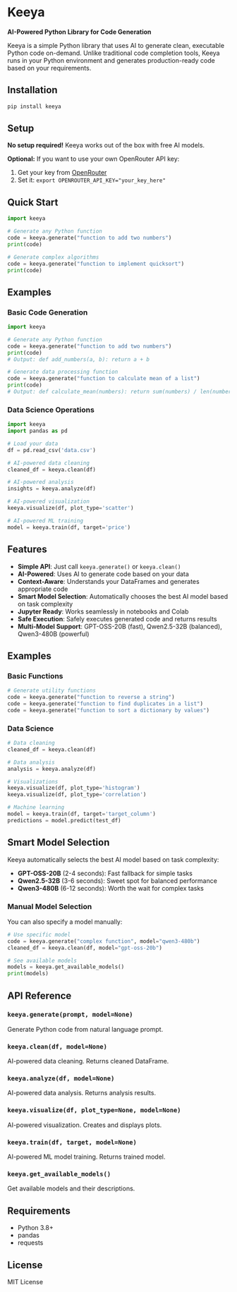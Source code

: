 # Keeya

**AI-Powered Python Library for Code Generation**

Keeya is a simple Python library that uses AI to generate clean, executable Python code on-demand. Unlike traditional code completion tools, Keeya runs in your Python environment and generates production-ready code based on your requirements.

## Installation

```bash
pip install keeya
```

## Setup

**No setup required!** Keeya works out of the box with free AI models.

**Optional:** If you want to use your own OpenRouter API key:
1. Get your key from [OpenRouter](https://openrouter.ai/)
2. Set it: `export OPENROUTER_API_KEY="your_key_here"`

## Quick Start

```python
import keeya

# Generate any Python function
code = keeya.generate("function to add two numbers")
print(code)

# Generate complex algorithms
code = keeya.generate("function to implement quicksort")
print(code)
```

## Examples

### Basic Code Generation

```python
import keeya

# Generate any Python function
code = keeya.generate("function to add two numbers")
print(code)
# Output: def add_numbers(a, b): return a + b

# Generate data processing function
code = keeya.generate("function to calculate mean of a list")
print(code)
# Output: def calculate_mean(numbers): return sum(numbers) / len(numbers)
```

### Data Science Operations

```python
import keeya
import pandas as pd

# Load your data
df = pd.read_csv('data.csv')

# AI-powered data cleaning
cleaned_df = keeya.clean(df)

# AI-powered analysis
insights = keeya.analyze(df)

# AI-powered visualization
keeya.visualize(df, plot_type='scatter')

# AI-powered ML training
model = keeya.train(df, target='price')
```

## Features

- **Simple API**: Just call `keeya.generate()` or `keeya.clean()`
- **AI-Powered**: Uses AI to generate code based on your data
- **Context-Aware**: Understands your DataFrames and generates appropriate code
- **Smart Model Selection**: Automatically chooses the best AI model based on task complexity
- **Jupyter Ready**: Works seamlessly in notebooks and Colab
- **Safe Execution**: Safely executes generated code and returns results
- **Multi-Model Support**: GPT-OSS-20B (fast), Qwen2.5-32B (balanced), Qwen3-480B (powerful)

## Examples

### Basic Functions

```python
# Generate utility functions
code = keeya.generate("function to reverse a string")
code = keeya.generate("function to find duplicates in a list")
code = keeya.generate("function to sort a dictionary by values")
```

### Data Science

```python
# Data cleaning
cleaned_df = keeya.clean(df)

# Data analysis
analysis = keeya.analyze(df)

# Visualizations
keeya.visualize(df, plot_type='histogram')
keeya.visualize(df, plot_type='correlation')

# Machine learning
model = keeya.train(df, target='target_column')
predictions = model.predict(test_df)
```

## Smart Model Selection

Keeya automatically selects the best AI model based on task complexity:

- **GPT-OSS-20B** (2-4 seconds): Fast fallback for simple tasks
- **Qwen2.5-32B** (3-6 seconds): Sweet spot for balanced performance  
- **Qwen3-480B** (6-12 seconds): Worth the wait for complex tasks

### Manual Model Selection

You can also specify a model manually:

```python
# Use specific model
code = keeya.generate("complex function", model="qwen3-480b")
cleaned_df = keeya.clean(df, model="gpt-oss-20b")

# See available models
models = keeya.get_available_models()
print(models)
```

## API Reference

### `keeya.generate(prompt, model=None)`
Generate Python code from natural language prompt.

### `keeya.clean(df, model=None)`
AI-powered data cleaning. Returns cleaned DataFrame.

### `keeya.analyze(df, model=None)`
AI-powered data analysis. Returns analysis results.

### `keeya.visualize(df, plot_type=None, model=None)`
AI-powered visualization. Creates and displays plots.

### `keeya.train(df, target, model=None)`
AI-powered ML model training. Returns trained model.

### `keeya.get_available_models()`
Get available models and their descriptions.

## Requirements

- Python 3.8+
- pandas
- requests

## License

MIT License
